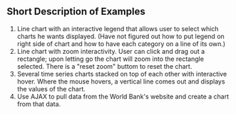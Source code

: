 ## Short Description of Examples  

1. Line chart with an interactive legend that allows user to select which charts he wants displayed. (Have not figured out how to put legend on right side of chart and how to have each category on a line of its own.)
2. Line chart with zoom interactivity. User can click and drag out a rectangle; upon letting go the chart will zoom into the rectangle selected. There is a "reset zoom" buttom to reset the chart.
3. Several time series charts stacked on top of each other with interactive hover. Where the mouse hovers, a vertical line comes out and displays the values of the chart.
4. Use AJAX to pull data from the World Bank's website and create a chart from that data.